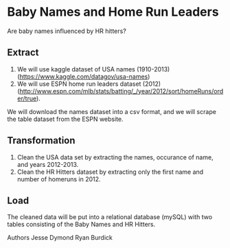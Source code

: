 # Baby Names and Home Run Leaders
Are baby names influenced by HR hitters?

## Extract
1. We will use kaggle dataset of USA names (1910-2013)(https://www.kaggle.com/datagov/usa-names)
2. We will use ESPN home run leaders dataset (2012) (http://www.espn.com/mlb/stats/batting/_/year/2012/sort/homeRuns/order/true).

We will download the names dataset into a csv format, and we will scrape the table dataset from the ESPN website.

## Transformation
1. Clean the USA data set by extracting the names, occurance of name, and years 2012-2013. 
2. Clean the HR Hitters dataset by extracting only the first name and number of homeruns in 2012.

## Load 
The cleaned data will be put into a relational database (mySQL) with two tables consisting of the Baby Names and HR Hitters.

Authors
Jesse Dymond
Ryan Burdick
